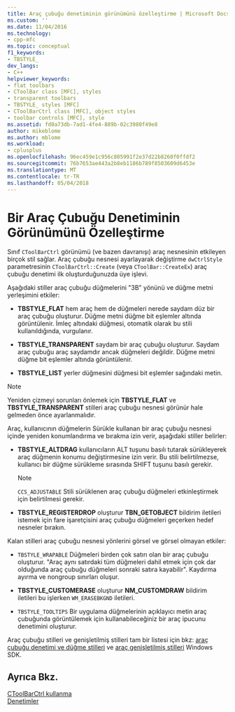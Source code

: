 ```yaml
---
title: Araç çubuğu denetiminin görünümünü özelleştirme | Microsoft Docs
ms.custom: ''
ms.date: 11/04/2016
ms.technology:
- cpp-mfc
ms.topic: conceptual
f1_keywords:
- TBSTYLE_
dev_langs:
- C++
helpviewer_keywords:
- flat toolbars
- CToolBar class [MFC], styles
- transparent toolbars
- TBSTYLE_ styles [MFC]
- CToolBarCtrl class [MFC], object styles
- toolbar controls [MFC], style
ms.assetid: fd0a73db-7ad1-4fe4-889b-02c3980f49e8
author: mikeblome
ms.author: mblome
ms.workload:
- cplusplus
ms.openlocfilehash: 96ec459e1c956c805991f2e37d22b8260f0ffdf2
ms.sourcegitcommit: 76b7653ae443a2b8eb1186b789f8503609d6453e
ms.translationtype: MT
ms.contentlocale: tr-TR
ms.lasthandoff: 05/04/2018
---
```

# <a name="customizing-the-appearance-of-a-toolbar-control"></a>Bir Araç Çubuğu Denetiminin Görünümünü Özelleştirme
Sınıf `CToolBarCtrl` görünümü (ve bazen davranışı) araç nesnesinin etkileyen birçok stil sağlar. Araç çubuğu nesnesi ayarlayarak değiştirme `dwCtrlStyle` parametresinin `CToolBarCtrl::Create` (veya `CToolBar::CreateEx`) araç çubuğu denetimi ilk oluşturduğunuzda üye işlevi.  
  
 Aşağıdaki stiller araç çubuğu düğmelerini "3B" yönünü ve düğme metni yerleşimini etkiler:  
  
-   **TBSTYLE_FLAT** hem araç hem de düğmeleri nerede saydam düz bir araç çubuğu oluşturur. Düğme metni düğme bit eşlemler altında görüntülenir. İmleç altındaki düğmesi, otomatik olarak bu stili kullanıldığında, vurgulanır.  
  
-   **TBSTYLE_TRANSPARENT** saydam bir araç çubuğu oluşturur. Saydam araç çubuğu araç saydamdır ancak düğmeleri değildir. Düğme metni düğme bit eşlemler altında görüntülenir.  
  
-   **TBSTYLE_LIST** yerler düğmesini düğmesi bit eşlemler sağındaki metin.  
  
> [!NOTE]
>  Yeniden çizmeyi sorunları önlemek için **TBSTYLE_FLAT** ve **TBSTYLE_TRANSPARENT** stilleri araç çubuğu nesnesi görünür hale gelmeden önce ayarlanmalıdır.  
  
 Araç, kullanıcının düğmelerin Sürükle kullanan bir araç çubuğu nesnesi içinde yeniden konumlandırma ve bırakma izin verir, aşağıdaki stiller belirler:  
  
-   **TBSTYLE_ALTDRAG** kullanıcıların ALT tuşunu basılı tutarak sürükleyerek araç düğmenin konumu değiştirmesine izin verir. Bu stili belirtilmezse, kullanıcı bir düğme sürükleme sırasında SHIFT tuşunu basılı gerekir.  
  
    > [!NOTE]
    >  `CCS_ADJUSTABLE` Stili sürüklenen araç çubuğu düğmeleri etkinleştirmek için belirtilmesi gerekir.  
  
-   **TBSTYLE_REGISTERDROP** oluşturur **TBN_GETOBJECT** bildirim iletileri istemek için fare işaretçisini araç çubuğu düğmeleri geçerken hedef nesneler bırakın.  
  
 Kalan stilleri araç çubuğu nesnesi yönlerini görsel ve görsel olmayan etkiler:  
  
-   `TBSTYLE_WRAPABLE` Düğmeleri birden çok satırı olan bir araç çubuğu oluşturur. "Araç aynı satırdaki tüm düğmeleri dahil etmek için çok dar olduğunda araç çubuğu düğmeleri sonraki satıra kayabilir". Kaydırma ayırma ve nongroup sınırları oluşur.  
  
-   **TBSTYLE_CUSTOMERASE** oluşturur **NM_CUSTOMDRAW** bildirim iletileri bu işlerken `WM_ERASEBKGND` iletileri.  
  
-   `TBSTYLE_TOOLTIPS` Bir uygulama düğmelerinin açıklayıcı metin araç çubuğunda görüntülemek için kullanabileceğiniz bir araç ipucunu denetimini oluşturur.  
  
 Araç çubuğu stilleri ve genişletilmiş stilleri tam bir listesi için bkz: [araç çubuğu denetimi ve düğme stilleri](http://msdn.microsoft.com/library/windows/desktop/bb760439) ve [araç genişletilmiş stilleri](http://msdn.microsoft.com/library/windows/desktop/bb760430) Windows SDK.  
  
## <a name="see-also"></a>Ayrıca Bkz.  
 [CToolBarCtrl kullanma](../mfc/using-ctoolbarctrl.md)   
 [Denetimler](../mfc/controls-mfc.md)

